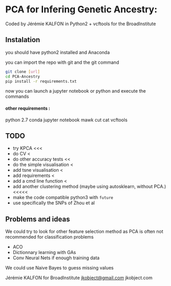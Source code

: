 # PCA for Infering Genetic Ancestry:

Coded by Jérémie KALFON in Python2 + vcftools for the BroadInstitute

## Instalation

you should have python2 installed and Anaconda

you can import the repo with git and the git command

```bash
git clone [url] 
cd PCA-Ancestry
pip install -r requirements.txt
```

now you can launch a jupyter notebook or python
and execute the commands

#### other requirements :
python 2.7
conda
jupyter notebook
mawk
cut
cat
vcftools


## TODO

- try KPCA <<<
- do CV <
- do other accuracy tests <<
- do the simple visualisation <
- add tsne visualisation <
- add requirements <
- add a cmd line function <
- add another clustering method (maybe using autosklearn, without PCA.) <<<<<
- make the code compatible python3 with `future`
- use specifically the SNPs of Zhou et al

## Problems and ideas

We could try to look for other feature selection method as PCA is often not recommended for classification problems
- ACO 
- Dictionnary learning with GAs
- Conv Neural Nets if enough training data

We could use Naive Bayes to guess missing values



Jérémie KALFON for BroadInstitute
jkobject@gmail.com
jkobject.com
